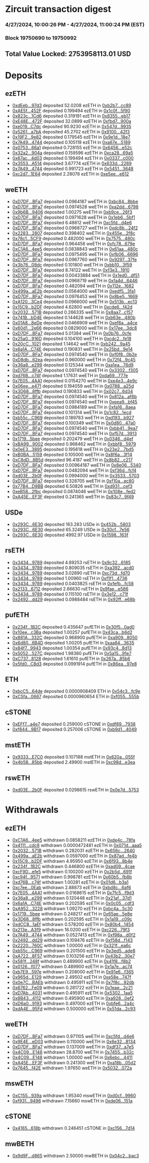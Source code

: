 # Zircuit transaction digest
### 4/27/2024, 10:00:26 PM - 4/27/2024, 11:00:24 PM (EST)
### Block 19750690 to 19750992

## Total Value Locked: 2753958113.01 USD

# Deposits
## ezETH
- [0xdEeb...97d3](https://etherscan.io/address/0xdEebe613c218cA6aF99f4c46760c84118cee97d3) deposited 52.0208 ezETH in [0xb2b7...cc89](https://etherscan.io/tx/0xdEebe613c218cA6aF99f4c46760c84118cee97d3)
- [0xAE5f...452F](https://etherscan.io/address/0xAE5fc09124B0d3F3C18BAbb82ADE8AeDD345452F) deposited 0.199494 ezETH in [0x1c0f...5f90](https://etherscan.io/tx/0xAE5fc09124B0d3F3C18BAbb82ADE8AeDD345452F)
- [0x823c...1Cd6](https://etherscan.io/address/0x823cf7e0ae2db93D5c4d94B0ad094d41b98d1Cd6) deposited 0.319191 ezETH in [0x8355...eb17](https://etherscan.io/tx/0x823cf7e0ae2db93D5c4d94B0ad094d41b98d1Cd6)
- [0xE48E...472F](https://etherscan.io/address/0xE48E56EB673757Cf7ce2cAA6e2E15e6EB5e5472F) deposited 32.0899 ezETH in [0xfbd7...900a](https://etherscan.io/tx/0xE48E56EB673757Cf7ce2cAA6e2E15e6EB5e5472F)
- [0xe019...C7dc](https://etherscan.io/address/0xe019FFD50245DB7e7B707fF0206762C11fCDC7dc) deposited 90.9230 ezETH in [0x547d...9935](https://etherscan.io/tx/0xe019FFD50245DB7e7B707fF0206762C11fCDC7dc)
- [0x5261...a7bA](https://etherscan.io/address/0x526180ef37290fc1A292DD76B6b4Eb2Fd954a7bA) deposited 45.2702 ezETH in [0x9100...42f3](https://etherscan.io/tx/0x526180ef37290fc1A292DD76B6b4Eb2Fd954a7bA)
- [0x19F2...9e82](https://etherscan.io/address/0x19F2893451Dc01bDa27f2b467B621947ef989e82) deposited 0.179545 ezETH in [0x9e1d...18e7](https://etherscan.io/tx/0x19F2893451Dc01bDa27f2b467B621947ef989e82)
- [0x7A49...4744](https://etherscan.io/address/0x7A493Be5c2ce014cD049Bf178a1ac0Db1B434744) deposited 0.105119 ezETH in [0xa67e...5189](https://etherscan.io/tx/0x7A493Be5c2ce014cD049Bf178a1ac0Db1B434744)
- [0x0753...66a1](https://etherscan.io/address/0x0753462dF20cEEa1a18412793B9E4aAE6c5066a1) deposited 0.728155 ezETH in [0x6456...e52c](https://etherscan.io/tx/0x0753462dF20cEEa1a18412793B9E4aAE6c5066a1)
- [0x32a2...904a](https://etherscan.io/address/0x32a2b83bda893C375a37880113d98D950F84904a) deposited 0.159596 ezETH in [0xca28...69a5](https://etherscan.io/tx/0x32a2b83bda893C375a37880113d98D950F84904a)
- [0x67ac...4d03](https://etherscan.io/address/0x67acDa09713D168326D1c99BBBF72C065E4B4d03) deposited 0.199494 ezETH in [0x0337...c000](https://etherscan.io/tx/0x67acDa09713D168326D1c99BBBF72C065E4B4d03)
- [0x3553...A514](https://etherscan.io/address/0x3553Fe5e187bd8E2bad4EF56999b17eDfD18A514) deposited 3.67774 ezETH in [0x633d...2269](https://etherscan.io/tx/0x3553Fe5e187bd8E2bad4EF56999b17eDfD18A514)
- [0x7A49...4744](https://etherscan.io/address/0x7A493Be5c2ce014cD049Bf178a1ac0Db1B434744) deposited 0.991723 ezETH in [0x5451...3648](https://etherscan.io/tx/0x7A493Be5c2ce014cD049Bf178a1ac0Db1B434744)
- [0xc2d7...1E64](https://etherscan.io/address/0xc2d7ae998689b621aCc33aF6382f5B83cf0B1E64) deposited 2.28078 ezETH in [0xe5ee...e612](https://etherscan.io/tx/0xc2d7ae998689b621aCc33aF6382f5B83cf0B1E64)
## weETH
- [0xD7DF...BFa7](https://etherscan.io/address/0xD7DF7E085214743530afF339aFC420c7c720BFa7) deposited 0.0964187 weETH in [0xbc84...8bbe](https://etherscan.io/tx/0xD7DF7E085214743530afF339aFC420c7c720BFa7)
- [0xD7DF...BFa7](https://etherscan.io/address/0xD7DF7E085214743530afF339aFC420c7c720BFa7) deposited 0.0974528 weETH in [0xa2dd...6798](https://etherscan.io/tx/0xD7DF7E085214743530afF339aFC420c7c720BFa7)
- [0x9b6B...9406](https://etherscan.io/address/0x9b6B68094B3B28093cc306B2aEF3917038789406) deposited 1.00275 weETH in [0xb9ce...26f3](https://etherscan.io/tx/0x9b6B68094B3B28093cc306B2aEF3917038789406)
- [0xD7DF...BFa7](https://etherscan.io/address/0xD7DF7E085214743530afF339aFC420c7c720BFa7) deposited 0.0971628 weETH in [0x1eb6...5bf1](https://etherscan.io/tx/0xD7DF7E085214743530afF339aFC420c7c720BFa7)
- [0xD7DF...BFa7](https://etherscan.io/address/0xD7DF7E085214743530afF339aFC420c7c720BFa7) deposited 6.48612 weETH in [0xc5fd...d4e6](https://etherscan.io/tx/0xD7DF7E085214743530afF339aFC420c7c720BFa7)
- [0xD7DF...BFa7](https://etherscan.io/address/0xD7DF7E085214743530afF339aFC420c7c720BFa7) deposited 0.0968727 weETH in [0xdc8b...24f2](https://etherscan.io/tx/0xD7DF7E085214743530afF339aFC420c7c720BFa7)
- [0x2283...2807](https://etherscan.io/address/0x2283e40A543c452752b1738F315EDe03531E2807) deposited 0.398402 weETH in [0x455e...2f8c](https://etherscan.io/tx/0x2283e40A543c452752b1738F315EDe03531E2807)
- [0x78c1...5CF9](https://etherscan.io/address/0x78c1e25054E8a3F1BC7f9d16f4E5dAC0BA415CF9) deposited 0.482000 weETH in [0x7575...480c](https://etherscan.io/tx/0x78c1e25054E8a3F1BC7f9d16f4E5dAC0BA415CF9)
- [0xD7DF...BFa7](https://etherscan.io/address/0xD7DF7E085214743530afF339aFC420c7c720BFa7) deposited 0.964456 weETH in [0xfc78...679e](https://etherscan.io/tx/0xD7DF7E085214743530afF339aFC420c7c720BFa7)
- [0xC1A6...4ee5](https://etherscan.io/address/0xC1A6BCb8b64bBA257145A266b71fEa77BA5B4ee5) deposited 0.0838843 weETH in [0x61aa...480c](https://etherscan.io/tx/0xC1A6BCb8b64bBA257145A266b71fEa77BA5B4ee5)
- [0xD7DF...BFa7](https://etherscan.io/address/0xD7DF7E085214743530afF339aFC420c7c720BFa7) deposited 0.0975495 weETH in [0xfb06...6696](https://etherscan.io/tx/0xD7DF7E085214743530afF339aFC420c7c720BFa7)
- [0xD7DF...BFa7](https://etherscan.io/address/0xD7DF7E085214743530afF339aFC420c7c720BFa7) deposited 0.0967760 weETH in [0x9297...37fe](https://etherscan.io/tx/0xD7DF7E085214743530afF339aFC420c7c720BFa7)
- [0x3b78...08dc](https://etherscan.io/address/0x3b78637E124f302cA73257Ea6bABC705ac0208dc) deposited 0.101800 weETH in [0xbb10...3f59](https://etherscan.io/tx/0x3b78637E124f302cA73257Ea6bABC705ac0208dc)
- [0xD7DF...BFa7](https://etherscan.io/address/0xD7DF7E085214743530afF339aFC420c7c720BFa7) deposited 8.74122 weETH in [0xf3e3...1910](https://etherscan.io/tx/0xD7DF7E085214743530afF339aFC420c7c720BFa7)
- [0xD7DF...BFa7](https://etherscan.io/address/0xD7DF7E085214743530afF339aFC420c7c720BFa7) deposited 0.00433884 weETH in [0x1ed0...df51](https://etherscan.io/tx/0xD7DF7E085214743530afF339aFC420c7c720BFa7)
- [0xD7DF...BFa7](https://etherscan.io/address/0xD7DF7E085214743530afF339aFC420c7c720BFa7) deposited 0.0968719 weETH in [0xfa4d...6446](https://etherscan.io/tx/0xD7DF7E085214743530afF339aFC420c7c720BFa7)
- [0xD7DF...BFa7](https://etherscan.io/address/0xD7DF7E085214743530afF339aFC420c7c720BFa7) deposited 0.482094 weETH in [0x112e...1682](https://etherscan.io/tx/0xD7DF7E085214743530afF339aFC420c7c720BFa7)
- [0x499a...aE2b](https://etherscan.io/address/0x499a745841503e09303112fBEc5516bD7c04aE2b) deposited 0.0564000 weETH in [0xedf5...3fa1](https://etherscan.io/tx/0x499a745841503e09303112fBEc5516bD7c04aE2b)
- [0xD7DF...BFa7](https://etherscan.io/address/0xD7DF7E085214743530afF339aFC420c7c720BFa7) deposited 0.0976453 weETH in [0x8be5...1669](https://etherscan.io/tx/0xD7DF7E085214743530afF339aFC420c7c720BFa7)
- [0xA120...3Ce4](https://etherscan.io/address/0xA120Cc0b555B7d914E487b1E892C714569023Ce4) deposited 0.0966000 weETH in [0x513b...ec13](https://etherscan.io/tx/0xA120Cc0b555B7d914E487b1E892C714569023Ce4)
- [0x15C9...b2DF](https://etherscan.io/address/0x15C966d330f2eD2f3f3B251897B81a875b7cb2DF) deposited 4.62800 weETH in [0xcde6...f42d](https://etherscan.io/tx/0x15C966d330f2eD2f3f3B251897B81a875b7cb2DF)
- [0x2032...571B](https://etherscan.io/address/0x20326EB316Afd6FAf15b07793adf6F1f5e46571B) deposited 0.266335 weETH in [0x8aa7...c157](https://etherscan.io/tx/0x20326EB316Afd6FAf15b07793adf6F1f5e46571B)
- [0x741B...bD4E](https://etherscan.io/address/0x741B3fA0b2bf3b14C2D6F13ccfDFd584C68abD4E) deposited 0.144628 weETH in [0xb63e...480b](https://etherscan.io/tx/0x741B3fA0b2bf3b14C2D6F13ccfDFd584C68abD4E)
- [0x01A8...8eDe](https://etherscan.io/address/0x01A825A4505cd8b862b26e345b718C39eDD98eDe) deposited 0.0466909 weETH in [0xef8a...a4ce](https://etherscan.io/tx/0x01A825A4505cd8b862b26e345b718C39eDD98eDe)
- [0x60d1...2e66](https://etherscan.io/address/0x60d16e6A0C96e66C15A09F14651BFdD513382e66) deposited 0.0829000 weETH in [0x17ee...3dc8](https://etherscan.io/tx/0x60d16e6A0C96e66C15A09F14651BFdD513382e66)
- [0xD7DF...BFa7](https://etherscan.io/address/0xD7DF7E085214743530afF339aFC420c7c720BFa7) deposited 5.01384 weETH in [0x0b76...0cfe](https://etherscan.io/tx/0xD7DF7E085214743530afF339aFC420c7c720BFa7)
- [0x25a0...916D](https://etherscan.io/address/0x25a0E0971bB44cd668BA27e974982dDFDB7f916D) deposited 0.104100 weETH in [0xcdc2...fe18](https://etherscan.io/tx/0x25a0E0971bB44cd668BA27e974982dDFDB7f916D)
- [0x20cC...1021](https://etherscan.io/address/0x20cCdf4bd14e76f65fffD7ABbE59C86859611021) deposited 1.14642 weETH in [0xb242...9a45](https://etherscan.io/tx/0x20cCdf4bd14e76f65fffD7ABbE59C86859611021)
- [0x6a1A...C74E](https://etherscan.io/address/0x6a1AB09e473db9213AA21341046c273a22D7C74E) deposited 0.190831 weETH in [0x25bd...9e14](https://etherscan.io/tx/0x6a1AB09e473db9213AA21341046c273a22D7C74E)
- [0xD7DF...BFa7](https://etherscan.io/address/0xD7DF7E085214743530afF339aFC420c7c720BFa7) deposited 0.0974540 weETH in [0xf0f8...0b2e](https://etherscan.io/tx/0xD7DF7E085214743530afF339aFC420c7c720BFa7)
- [0xD8db...62ea](https://etherscan.io/address/0xD8dbcf3997340e848FE812D45887c6477CeF62ea) deposited 0.960000 weETH in [0x72f4...9c45](https://etherscan.io/tx/0xD8dbcf3997340e848FE812D45887c6477CeF62ea)
- [0x36a8...e299](https://etherscan.io/address/0x36a843D073A317AC5777feE6e0BE20b8a83ee299) deposited 0.125344 weETH in [0xa1ea...78d9](https://etherscan.io/tx/0x36a843D073A317AC5777feE6e0BE20b8a83ee299)
- [0xD7DF...BFa7](https://etherscan.io/address/0xD7DF7E085214743530afF339aFC420c7c720BFa7) deposited 0.0974540 weETH in [0x3302...f305](https://etherscan.io/tx/0xD7DF7E085214743530afF339aFC420c7c720BFa7)
- [0xd76B...c74f](https://etherscan.io/address/0xd76BdcB2dB1Aa11d7B8f9Af75F5829aD4017c74f) deposited 1.17631 weETH in [0xda69...777e](https://etherscan.io/tx/0xd76BdcB2dB1Aa11d7B8f9Af75F5829aD4017c74f)
- [0x7E05...4AA1](https://etherscan.io/address/0x7E05382A7463bffD77fd09B44Ed261Dd72D74AA1) deposited 0.0154270 weETH in [0xe4e3...4e9c](https://etherscan.io/tx/0x7E05382A7463bffD77fd09B44Ed261Dd72D74AA1)
- [0x06ee...e471](https://etherscan.io/address/0x06eec4C814AadA075512914f69Df7Cc6B8d4e471) deposited 0.194059 weETH in [0x0788...a25d](https://etherscan.io/tx/0x06eec4C814AadA075512914f69Df7Cc6B8d4e471)
- [0x3D68...8ffb](https://etherscan.io/address/0x3D6831a02d4C6d939A28624EBCF9dE2299DF8ffb) deposited 0.190833 weETH in [0x02c7...6d34](https://etherscan.io/tx/0x3D6831a02d4C6d939A28624EBCF9dE2299DF8ffb)
- [0xD7DF...BFa7](https://etherscan.io/address/0xD7DF7E085214743530afF339aFC420c7c720BFa7) deposited 0.0974540 weETH in [0x812a...af6b](https://etherscan.io/tx/0xD7DF7E085214743530afF339aFC420c7c720BFa7)
- [0xD7DF...BFa7](https://etherscan.io/address/0xD7DF7E085214743530afF339aFC420c7c720BFa7) deposited 0.0974540 weETH in [0xeea9...bf45](https://etherscan.io/tx/0xD7DF7E085214743530afF339aFC420c7c720BFa7)
- [0xD7DF...BFa7](https://etherscan.io/address/0xD7DF7E085214743530afF339aFC420c7c720BFa7) deposited 0.0984189 weETH in [0xfa16...8aea](https://etherscan.io/tx/0xD7DF7E085214743530afF339aFC420c7c720BFa7)
- [0xD7DF...BFa7](https://etherscan.io/address/0xD7DF7E085214743530afF339aFC420c7c720BFa7) deposited 0.101314 weETH in [0x1c82...1ecd](https://etherscan.io/tx/0xD7DF7E085214743530afF339aFC420c7c720BFa7)
- [0xb55c...C969](https://etherscan.io/address/0xb55c23B3e36292f229C54f73042bD69D3539C969) deposited 0.189783 weETH in [0xd193...b927](https://etherscan.io/tx/0xb55c23B3e36292f229C54f73042bD69D3539C969)
- [0xD7DF...BFa7](https://etherscan.io/address/0xD7DF7E085214743530afF339aFC420c7c720BFa7) deposited 0.100349 weETH in [0x0d80...47a0](https://etherscan.io/tx/0xD7DF7E085214743530afF339aFC420c7c720BFa7)
- [0xD7DF...BFa7](https://etherscan.io/address/0xD7DF7E085214743530afF339aFC420c7c720BFa7) deposited 0.0974540 weETH in [0xbb41...9ea7](https://etherscan.io/tx/0xD7DF7E085214743530afF339aFC420c7c720BFa7)
- [0xD7DF...BFa7](https://etherscan.io/address/0xD7DF7E085214743530afF339aFC420c7c720BFa7) deposited 0.0974540 weETH in [0xf57d...3913](https://etherscan.io/tx/0xD7DF7E085214743530afF339aFC420c7c720BFa7)
- [0x1719...5bee](https://etherscan.io/address/0x17196B4d4b38335018FbACc031aD198bc92C5bee) deposited 0.202479 weETH in [0x0346...d4ef](https://etherscan.io/tx/0x17196B4d4b38335018FbACc031aD198bc92C5bee)
- [0xBA99...9002](https://etherscan.io/address/0xBA99FE946Bf0C576F4cA97bd01956FAaAA4D9002) deposited 0.968462 weETH in [0xbbf8...5979](https://etherscan.io/tx/0xBA99FE946Bf0C576F4cA97bd01956FAaAA4D9002)
- [0x0eE3...3895](https://etherscan.io/address/0x0eE3A69D7691864042f2ace52Cf48b226D8F3895) deposited 0.195618 weETH in [0x23e2...7bd5](https://etherscan.io/tx/0x0eE3A69D7691864042f2ace52Cf48b226D8F3895)
- [0xB0BA...5159](https://etherscan.io/address/0xB0BABE0Cc3558889Bc346b32e1dFb07c2A115159) deposited 0.105000 weETH in [0x8f6a...3f14](https://etherscan.io/tx/0xB0BABE0Cc3558889Bc346b32e1dFb07c2A115159)
- [0xC8dD...8B5d](https://etherscan.io/address/0xC8dD40Ba1Bdb6A3f956904f02B14Db24013b8B5d) deposited 96.4187 weETH in [0x8b82...c217](https://etherscan.io/tx/0xC8dD40Ba1Bdb6A3f956904f02B14Db24013b8B5d)
- [0xD7DF...BFa7](https://etherscan.io/address/0xD7DF7E085214743530afF339aFC420c7c720BFa7) deposited 0.00964187 weETH in [0x8e06...5340](https://etherscan.io/tx/0xD7DF7E085214743530afF339aFC420c7c720BFa7)
- [0xD7DF...BFa7](https://etherscan.io/address/0xD7DF7E085214743530afF339aFC420c7c720BFa7) deposited 0.0482094 weETH in [0xf36d...fcf4](https://etherscan.io/tx/0xD7DF7E085214743530afF339aFC420c7c720BFa7)
- [0xd03E...2b0F](https://etherscan.io/address/0xd03E33B5b6556E43734B764c3D6F10F80B932b0F) deposited 0.0994000 weETH in [0x3533...5703](https://etherscan.io/tx/0xd03E33B5b6556E43734B764c3D6F10F80B932b0F)
- [0xD7DF...BFa7](https://etherscan.io/address/0xD7DF7E085214743530afF339aFC420c7c720BFa7) deposited 0.328705 weETH in [0xf10a...ec80](https://etherscan.io/tx/0xD7DF7E085214743530afF339aFC420c7c720BFa7)
- [0x77B4...D9BB](https://etherscan.io/address/0x77B4c9590c486B0b8D32D526A7dEB7C6364bD9BB) deposited 6.50826 weETH in [0xd931...cef3](https://etherscan.io/tx/0x77B4c9590c486B0b8D32D526A7dEB7C6364bD9BB)
- [0xeB58...2fbc](https://etherscan.io/address/0xeB584F2bFFCA30B0b9bf718115C5f71010942fbc) deposited 0.0874046 weETH in [0x108e...fed2](https://etherscan.io/tx/0xeB584F2bFFCA30B0b9bf718115C5f71010942fbc)
- [0xA45E...EF3F](https://etherscan.io/address/0xA45E875E0dE82282c2f379b0BBA70a0174E2EF3F) deposited 0.241365 weETH in [0x83c7...9f49](https://etherscan.io/tx/0xA45E875E0dE82282c2f379b0BBA70a0174E2EF3F)
## USDe
- [0x293C...6E30](https://etherscan.io/address/0x293C6937D8D82e05B01335F7B33FBA0c8e256E30) deposited 163.283 USDe in [0x452b...5803](https://etherscan.io/tx/0x293C6937D8D82e05B01335F7B33FBA0c8e256E30)
- [0x293C...6E30](https://etherscan.io/address/0x293C6937D8D82e05B01335F7B33FBA0c8e256E30) deposited 65.3249 USDe in [0x30cf...7e56](https://etherscan.io/tx/0x293C6937D8D82e05B01335F7B33FBA0c8e256E30)
- [0x293C...6E30](https://etherscan.io/address/0x293C6937D8D82e05B01335F7B33FBA0c8e256E30) deposited 4992.97 USDe in [0x1598...163f](https://etherscan.io/tx/0x293C6937D8D82e05B01335F7B33FBA0c8e256E30)
## rsETH
- [0x3434...9789](https://etherscan.io/address/0x34349c5569e7B846c3558961552D2202760A9789) deposited 4.89253 rsETH in [0x9c32...6185](https://etherscan.io/tx/0x34349c5569e7B846c3558961552D2202760A9789)
- [0x3434...9789](https://etherscan.io/address/0x34349c5569e7B846c3558961552D2202760A9789) deposited 0.809035 rsETH in [0xa392...acd0](https://etherscan.io/tx/0x34349c5569e7B846c3558961552D2202760A9789)
- [0x3434...9789](https://etherscan.io/address/0x34349c5569e7B846c3558961552D2202760A9789) deposited 3.02890 rsETH in [0xc73d...fd70](https://etherscan.io/tx/0x34349c5569e7B846c3558961552D2202760A9789)
- [0x3434...9789](https://etherscan.io/address/0x34349c5569e7B846c3558961552D2202760A9789) deposited 1.00960 rsETH in [0xf1f1...4736](https://etherscan.io/tx/0x34349c5569e7B846c3558961552D2202760A9789)
- [0x3434...9789](https://etherscan.io/address/0x34349c5569e7B846c3558961552D2202760A9789) deposited 0.0403825 rsETH in [0xfefb...fc58](https://etherscan.io/tx/0x34349c5569e7B846c3558961552D2202760A9789)
- [0x2133...6712](https://etherscan.io/address/0x21336FCeF69CD130bC65b99D756CFAb9B1516712) deposited 2.66630 rsETH in [0x9fae...e586](https://etherscan.io/tx/0x21336FCeF69CD130bC65b99D756CFAb9B1516712)
- [0x3434...9789](https://etherscan.io/address/0x34349c5569e7B846c3558961552D2202760A9789) deposited 0.115100 rsETH in [0x3e12...c71f](https://etherscan.io/tx/0x34349c5569e7B846c3558961552D2202760A9789)
- [0x2492...dd29](https://etherscan.io/address/0x249265F9B06d2F7Ab5282126786ae3F73b1Ddd29) deposited 0.0988484 rsETH in [0x92ff...e68b](https://etherscan.io/tx/0x249265F9B06d2F7Ab5282126786ae3F73b1Ddd29)
## pufETH
- [0x234f...1B2C](https://etherscan.io/address/0x234f6182322Fa50c2dDeeF245f060b9965651B2C) deposited 0.435647 pufETH in [0x30f5...0ad0](https://etherscan.io/tx/0x234f6182322Fa50c2dDeeF245f060b9965651B2C)
- [0x10ee...c3Ba](https://etherscan.io/address/0x10ee7dFE0D42521a796F7629315c1b72c840c3Ba) deposited 1.00257 pufETH in [0x43ca...b6d2](https://etherscan.io/tx/0x10ee7dFE0D42521a796F7629315c1b72c840c3Ba)
- [0x881A...332C](https://etherscan.io/address/0x881A4c533Fa7BDb9126003a1C9366d9aB9A0332C) deposited 0.968900 pufETH in [0xa909...8050](https://etherscan.io/tx/0x881A4c533Fa7BDb9126003a1C9366d9aB9A0332C)
- [0x6d80...6B4D](https://etherscan.io/address/0x6d805F6e6FF551af44f73bc0335D9E3441AF6B4D) deposited 1.00205 pufETH in [0xaa84...3635](https://etherscan.io/tx/0x6d805F6e6FF551af44f73bc0335D9E3441AF6B4D)
- [0x84f7...9943](https://etherscan.io/address/0x84f7A201d6e90f4a20c0BaBCF4935Fe0C3149943) deposited 1.00354 pufETH in [0x93c4...8d13](https://etherscan.io/tx/0x84f7A201d6e90f4a20c0BaBCF4935Fe0C3149943)
- [0x5052...527C](https://etherscan.io/address/0x50528F8Ba485d0CF3746630eE4545dee4950527C) deposited 1.98380 pufETH in [0x5a15...91e7](https://etherscan.io/tx/0x50528F8Ba485d0CF3746630eE4545dee4950527C)
- [0xC737...8128](https://etherscan.io/address/0xC73797936C859629EEbECcED7519aEe910448128) deposited 1.61610 pufETH in [0x267a...85b6](https://etherscan.io/tx/0xC73797936C859629EEbECcED7519aEe910448128)
- [0x5fd0...C8d3](https://etherscan.io/address/0x5fd0b87E3b3cBA92FAAa8c69CdacA2B3E79fC8d3) deposited 0.0991914 pufETH in [0x86ea...97e8](https://etherscan.io/tx/0x5fd0b87E3b3cBA92FAAa8c69CdacA2B3E79fC8d3)
## ETH
- [0xbcC5...64de](https://etherscan.io/address/0xbcC54077801D7bE6B4D33C9614f43f8A9ce264de) deposited 0.0000908409 ETH in [0x54c3...fc9e](https://etherscan.io/tx/0xbcC54077801D7bE6B4D33C9614f43f8A9ce264de)
- [0xC5fa...0667](https://etherscan.io/address/0xC5fabBd50D732f5D87F67a60D7eaae20EaBf0667) deposited 0.0000960654 ETH in [0xf055...555b](https://etherscan.io/tx/0xC5fabBd50D732f5D87F67a60D7eaae20EaBf0667)
## cSTONE
- [0xEFf7...a4e7](https://etherscan.io/address/0xEFf798690ac8B48Cd313ee3105204E9135f8a4e7) deposited 0.259000 cSTONE in [0xdf89...7938](https://etherscan.io/tx/0xEFf798690ac8B48Cd313ee3105204E9135f8a4e7)
- [0xf844...9B17](https://etherscan.io/address/0xf8445b5Ee5167c5D5aB91E29DC542851295F9B17) deposited 0.257006 cSTONE in [0xb9d1...4049](https://etherscan.io/tx/0xf8445b5Ee5167c5D5aB91E29DC542851295F9B17)
## mstETH
- [0x9333...E7C0](https://etherscan.io/address/0x933387fFBabdbB4713AAdB31101E26Df1c7BE7C0) deposited 0.107188 mstETH in [0x620a...055f](https://etherscan.io/tx/0x933387fFBabdbB4713AAdB31101E26Df1c7BE7C0)
- [0x4b58...85bb](https://etherscan.io/address/0x4b58145d1F0D16985BA42B1066a60C26014e85bb) deposited 2.49900 mstETH in [0xc98d...e3ea](https://etherscan.io/tx/0x4b58145d1F0D16985BA42B1066a60C26014e85bb)
## rswETH
- [0xd03E...2b0F](https://etherscan.io/address/0xd03E33B5b6556E43734B764c3D6F10F80B932b0F) deposited 0.0298615 rswETH in [0x0e7d...5753](https://etherscan.io/tx/0xd03E33B5b6556E43734B764c3D6F10F80B932b0F)
# Withdrawals
## ezETH
- [0xC1A6...4ee5](https://etherscan.io/address/0xC1A6BCb8b64bBA257145A266b71fEa77BA5B4ee5) withdrawn 0.0858211 ezETH in [0xde4c...78fa](https://etherscan.io/tx/0xC1A6BCb8b64bBA257145A266b71fEa77BA5B4ee5)
- [0x4111...cdc8](https://etherscan.io/address/0x411184736752f1358580DadB4cf39FbEfaDEcdc8) withdrawn 0.0000472481 ezETH in [0x071d...aaa5](https://etherscan.io/tx/0x411184736752f1358580DadB4cf39FbEfaDEcdc8)
- [0x2032...571B](https://etherscan.io/address/0x20326EB316Afd6FAf15b07793adf6F1f5e46571B) withdrawn 0.282031 ezETH in [0x656c...2640](https://etherscan.io/tx/0x20326EB316Afd6FAf15b07793adf6F1f5e46571B)
- [0x499a...aE2b](https://etherscan.io/address/0x499a745841503e09303112fBEc5516bD7c04aE2b) withdrawn 0.0597000 ezETH in [0x87ad...fe4b](https://etherscan.io/tx/0x499a745841503e09303112fBEc5516bD7c04aE2b)
- [0x15C9...b2DF](https://etherscan.io/address/0x15C966d330f2eD2f3f3B251897B81a875b7cb2DF) withdrawn 4.95950 ezETH in [0x6f93...8b4e](https://etherscan.io/tx/0x15C966d330f2eD2f3f3B251897B81a875b7cb2DF)
- [0x234f...1B2C](https://etherscan.io/address/0x234f6182322Fa50c2dDeeF245f060b9965651B2C) withdrawn 0.446800 ezETH in [0xad09...4cae](https://etherscan.io/tx/0x234f6182322Fa50c2dDeeF245f060b9965651B2C)
- [0xcF9D...efe5](https://etherscan.io/address/0xcF9D63F05b54657D7277d7F70e8004a63002efe5) withdrawn 0.100200 ezETH in [0x2b5d...691f](https://etherscan.io/tx/0xcF9D63F05b54657D7277d7F70e8004a63002efe5)
- [0xc94f...9571](https://etherscan.io/address/0xc94fB917910d110b370EDb6b78A7A623BC869571) withdrawn 0.998781 ezETH in [0x60b5...fb8b](https://etherscan.io/tx/0xc94fB917910d110b370EDb6b78A7A623BC869571)
- [0xd76B...c74f](https://etherscan.io/address/0xd76BdcB2dB1Aa11d7B8f9Af75F5829aD4017c74f) withdrawn 1.00281 ezETH in [0x01d6...b3a1](https://etherscan.io/tx/0xd76BdcB2dB1Aa11d7B8f9Af75F5829aD4017c74f)
- [0xc7ee...0Eab](https://etherscan.io/address/0xc7ee3B9778e6192eC7A1eF984c786e59d2990Eab) withdrawn 2.88873 ezETH in [0xbd8c...6af6](https://etherscan.io/tx/0xc7ee3B9778e6192eC7A1eF984c786e59d2990Eab)
- [0x7E05...4AA1](https://etherscan.io/address/0x7E05382A7463bffD77fd09B44Ed261Dd72D74AA1) withdrawn 0.0168615 ezETH in [0x7fc5...f9d3](https://etherscan.io/tx/0x7E05382A7463bffD77fd09B44Ed261Dd72D74AA1)
- [0x36a8...e299](https://etherscan.io/address/0x36a843D073A317AC5777feE6e0BE20b8a83ee299) withdrawn 0.120448 ezETH in [0x21af...37d1](https://etherscan.io/tx/0x36a843D073A317AC5777feE6e0BE20b8a83ee299)
- [0x6a1A...C74E](https://etherscan.io/address/0x6a1AB09e473db9213AA21341046c273a22D7C74E) withdrawn 0.202595 ezETH in [0x0c05...cdf3](https://etherscan.io/tx/0x6a1AB09e473db9213AA21341046c273a22D7C74E)
- [0xA952...3228](https://etherscan.io/address/0xA95221F24AF049306bAA237f685616DD2F893228) withdrawn 1.09270 ezETH in [0xbc4a...5c30](https://etherscan.io/tx/0xA95221F24AF049306bAA237f685616DD2F893228)
- [0x1719...5bee](https://etherscan.io/address/0x17196B4d4b38335018FbACc031aD198bc92C5bee) withdrawn 0.248217 ezETH in [0x65ae...5e8e](https://etherscan.io/tx/0x17196B4d4b38335018FbACc031aD198bc92C5bee)
- [0x3D68...8ffb](https://etherscan.io/address/0x3D6831a02d4C6d939A28624EBCF9dE2299DF8ffb) withdrawn 0.202595 ezETH in [0x1a19...c09c](https://etherscan.io/tx/0x3D6831a02d4C6d939A28624EBCF9dE2299DF8ffb)
- [0xdCC8...1aEf](https://etherscan.io/address/0xdCC8f181295cFCD9Ce83f8bE87Cb16902C2e1aEf) withdrawn 0.578200 ezETH in [0x80b4...1454](https://etherscan.io/tx/0xdCC8f181295cFCD9Ce83f8bE87Cb16902C2e1aEf)
- [0x213e...A3f9](https://etherscan.io/address/0x213e1fb02CB2f22240Eb4b93f6cD96CeA79fA3f9) withdrawn 16.0200 ezETH in [0xc226...79f3](https://etherscan.io/tx/0x213e1fb02CB2f22240Eb4b93f6cD96CeA79fA3f9)
- [0x7A49...4744](https://etherscan.io/address/0x7A493Be5c2ce014cD049Bf178a1ac0Db1B434744) withdrawn 0.0527413 ezETH in [0xf98a...d0f2](https://etherscan.io/tx/0x7A493Be5c2ce014cD049Bf178a1ac0Db1B434744)
- [0x2492...dd29](https://etherscan.io/address/0x249265F9B06d2F7Ab5282126786ae3F73b1Ddd29) withdrawn 0.109476 ezETH in [0xf58d...f143](https://etherscan.io/tx/0x249265F9B06d2F7Ab5282126786ae3F73b1Ddd29)
- [0x2220...760C](https://etherscan.io/address/0x22203C21e282105d847a788FD7B7bBAF125c760C) withdrawn 1.00000 ezETH in [0x321f...ea6c](https://etherscan.io/tx/0x22203C21e282105d847a788FD7B7bBAF125c760C)
- [0xb55c...C969](https://etherscan.io/address/0xb55c23B3e36292f229C54f73042bD69D3539C969) withdrawn 0.201500 ezETH in [0x3ed5...ade8](https://etherscan.io/tx/0xb55c23B3e36292f229C54f73042bD69D3539C969)
- [0xA722...8F57](https://etherscan.io/address/0xA722dAE6E11dB1edcd67Fc4c954d407E617A8F57) withdrawn 0.103256 ezETH in [0x43b2...30e7](https://etherscan.io/tx/0xA722dAE6E11dB1edcd67Fc4c954d407E617A8F57)
- [0x581f...248f](https://etherscan.io/address/0x581f0BE3Fd773486A782402642b272eCD615248f) withdrawn 0.489900 ezETH in [0x41f8...f8b2](https://etherscan.io/tx/0x581f0BE3Fd773486A782402642b272eCD615248f)
- [0x0126...f077](https://etherscan.io/address/0x0126c613D018F2087d33db7450e0Ead001F6f077) withdrawn 0.489900 ezETH in [0x1a7e...ac74](https://etherscan.io/tx/0x0126c613D018F2087d33db7450e0Ead001F6f077)
- [0xb7E9...597e](https://etherscan.io/address/0xb7E99263E381FDEafE70AECd33baB743Fd77597e) withdrawn 0.208000 ezETH in [0x91e6...f365](https://etherscan.io/tx/0xb7E99263E381FDEafE70AECd33baB743Fd77597e)
- [0x965d...E129](https://etherscan.io/address/0x965d51A26A49aC420139A020A9Db018616d5E129) withdrawn 2.49502 ezETH in [0xe58e...747f](https://etherscan.io/tx/0x965d51A26A49aC420139A020A9Db018616d5E129)
- [0x0e7C...BAEb](https://etherscan.io/address/0x0e7C3F90e2e0441e67c227C47229CeC7b4A4BAEb) withdrawn 0.495911 ezETH in [0x7f8c...92db](https://etherscan.io/tx/0x0e7C3F90e2e0441e67c227C47229CeC7b4A4BAEb)
- [0x6762...Fe09](https://etherscan.io/address/0x6762E837E583D3b80Fd59080d151b59eF3dFFe09) withdrawn 0.281722 ezETH in [0x1eae...2c21](https://etherscan.io/tx/0x6762E837E583D3b80Fd59080d151b59eF3dFFe09)
- [0xD7Ab...4031](https://etherscan.io/address/0xD7AbB44daccAB2AC228D80B47ceA3eBcaA0F4031) withdrawn 0.495911 ezETH in [0x5302...1aa5](https://etherscan.io/tx/0xD7AbB44daccAB2AC228D80B47ceA3eBcaA0F4031)
- [0x8B43...4112](https://etherscan.io/address/0x8B4339246258cf633804bC15Bc9B9b2c9aa74112) withdrawn 0.495900 ezETH in [0xa928...0ef2](https://etherscan.io/tx/0x8B4339246258cf633804bC15Bc9B9b2c9aa74112)
- [0xD6a0...9193](https://etherscan.io/address/0xD6a02bbcc789BEcA35b72bdf1092AF64ce019193) withdrawn 0.497000 ezETH in [0xbfe6...2a4c](https://etherscan.io/tx/0xD6a02bbcc789BEcA35b72bdf1092AF64ce019193)
- [0xdA4E...95Fd](https://etherscan.io/address/0xdA4E3FA431120a1cDcF85824eB7D31Bab4a395Fd) withdrawn 0.500000 ezETH in [0x51da...2c93](https://etherscan.io/tx/0xdA4E3FA431120a1cDcF85824eB7D31Bab4a395Fd)
## weETH
- [0xD7DF...BFa7](https://etherscan.io/address/0xD7DF7E085214743530afF339aFC420c7c720BFa7) withdrawn 0.971105 weETH in [0xc5fd...d4e6](https://etherscan.io/tx/0xD7DF7E085214743530afF339aFC420c7c720BFa7)
- [0x9E4E...eD03](https://etherscan.io/address/0x9E4E93902d8E784F6E054ded51734b696274eD03) withdrawn 0.110000 weETH in [0x6e32...8134](https://etherscan.io/tx/0x9E4E93902d8E784F6E054ded51734b696274eD03)
- [0xD7DF...BFa7](https://etherscan.io/address/0xD7DF7E085214743530afF339aFC420c7c720BFa7) withdrawn 0.137009 weETH in [0xdf37...a7e5](https://etherscan.io/tx/0xD7DF7E085214743530afF339aFC420c7c720BFa7)
- [0x4C09...E148](https://etherscan.io/address/0x4C09DD7c598b12c781C4B5d74D245a1784a2E148) withdrawn 28.8700 weETH in [0x7455...b32c](https://etherscan.io/tx/0x4C09DD7c598b12c781C4B5d74D245a1784a2E148)
- [0x4C09...E148](https://etherscan.io/address/0x4C09DD7c598b12c781C4B5d74D245a1784a2E148) withdrawn 1.00000 weETH in [0x6ebc...4411](https://etherscan.io/tx/0x4C09DD7c598b12c781C4B5d74D245a1784a2E148)
- [0xA45E...EF3F](https://etherscan.io/address/0xA45E875E0dE82282c2f379b0BBA70a0174E2EF3F) withdrawn 0.241300 weETH in [0xa18b...05d2](https://etherscan.io/tx/0xA45E875E0dE82282c2f379b0BBA70a0174E2EF3F)
- [0x7645...f42E](https://etherscan.io/address/0x7645719d8783Bc3b2aCdC0ef759fbe21BA9Df42E) withdrawn 1.97650 weETH in [0x5032...072a](https://etherscan.io/tx/0x7645719d8783Bc3b2aCdC0ef759fbe21BA9Df42E)
## mswETH
- [0xC155...939a](https://etherscan.io/address/0xC15512cdc23eD03Bc0b72BCd7738753821Dc939a) withdrawn 1.95340 mswETH in [0xd0cf...9960](https://etherscan.io/tx/0xC15512cdc23eD03Bc0b72BCd7738753821Dc939a)
- [0xf931...9496](https://etherscan.io/address/0xf9314EB4AB4f6c199f6d911e83B021cdEd859496) withdrawn 7.15660 mswETH in [0xde06...151a](https://etherscan.io/tx/0xf9314EB4AB4f6c199f6d911e83B021cdEd859496)
## cSTONE
- [0x4165...618b](https://etherscan.io/address/0x4165ac75516763DAE3481a5143f31F7B11ed618b) withdrawn 0.246451 cSTONE in [0xc156...7d14](https://etherscan.io/tx/0x4165ac75516763DAE3481a5143f31F7B11ed618b)
## mwBETH
- [0x9d9F...d865](https://etherscan.io/address/0x9d9F2Fd3d9E54B3946959Db137CA026FA528d865) withdrawn 2.50000 mwBETH in [0x04c2...bac3](https://etherscan.io/tx/0x9d9F2Fd3d9E54B3946959Db137CA026FA528d865)
